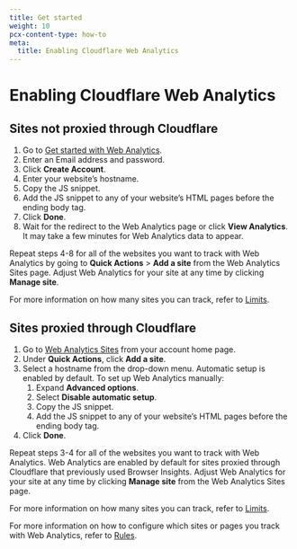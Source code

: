 ```yaml
---
title: Get started
weight: 10
pcx-content-type: how-to
meta:
  title: Enabling Cloudflare Web Analytics
---
```


# Enabling Cloudflare Web Analytics

## Sites not proxied through Cloudflare

1.  Go to [Get started with Web Analytics](https://dash.cloudflare.com/sign-up/web-analytics).
2.  Enter an Email address and password.
3.  Click **Create Account**.
4.  Enter your website’s hostname.
5.  Copy the JS snippet.
6.  Add the JS snippet to any of your website’s HTML pages before the ending body tag.
7.  Click **Done**.
8.  Wait for the redirect to the Web Analytics page or click **View Analytics**. It may take a few minutes for Web Analytics data to appear.

Repeat steps 4-8 for all of the websites you want to track with Web Analytics by going to **Quick Actions** > **Add a site** from the Web Analytics Sites page. Adjust Web Analytics for your site at any time by clicking **Manage site**.

For more information on how many sites you can track, refer to [Limits](/analytics/understanding-web-analytics/limits/).

## Sites proxied through Cloudflare

1.  Go to [Web Analytics Sites](https://dash.cloudflare.com/?to=/:account/web-analytics) from your account home page.
2.  Under **Quick Actions**, click **Add a site**.
3.  Select a hostname from the drop-down menu. Automatic setup is enabled by default. To set up Web Analytics manually:
    1.  Expand **Advanced options**.
    2.  Select **Disable automatic setup**.
    3.  Copy the JS snippet.
    4.  Add the JS snippet to any of your website’s HTML pages before the ending body tag.
4.  Click **Done**.

Repeat steps 3-4 for all of the websites you want to track with Web Analytics. Web Analytics are enabled by default for sites proxied through Cloudflare that previously used Browser Insights. Adjust Web Analytics for your site at any time by clicking **Manage site** from the Web Analytics Sites page.

For more information on how many sites you can track, refer to [Limits](/analytics/understanding-web-analytics/limits/).

For more information on how to configure which sites or pages you track with Web Analytics, refer to [Rules](/analytics/web-analytics/configuring-web-analytics/rules/).
